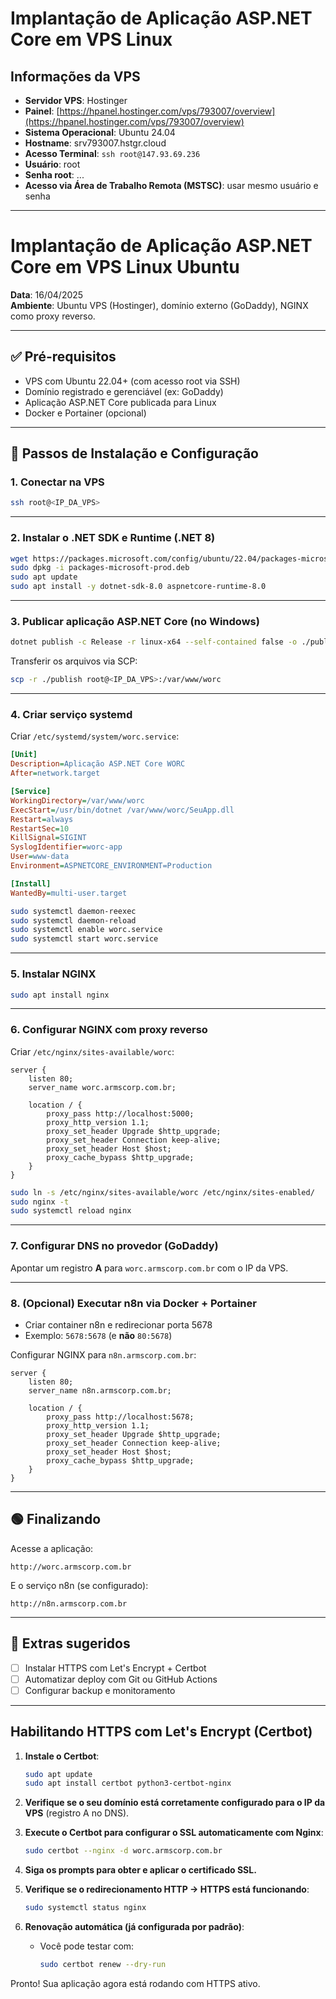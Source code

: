 # Implantação de Aplicação ASP.NET Core em VPS Linux

## Informações da VPS

- **Servidor VPS**: Hostinger  
- **Painel**: [https://hpanel.hostinger.com/vps/793007/overview](https://hpanel.hostinger.com/vps/793007/overview)  
- **Sistema Operacional**: Ubuntu 24.04  
- **Hostname**: srv793007.hstgr.cloud  
- **Acesso Terminal**: `ssh root@147.93.69.236`  
- **Usuário**: root  
- **Senha root**: ...  
- **Acesso via Área de Trabalho Remota (MSTSC)**: usar mesmo usuário e senha  

---

# Implantação de Aplicação ASP.NET Core em VPS Linux Ubuntu

**Data**: 16/04/2025  
**Ambiente**: Ubuntu VPS (Hostinger), domínio externo (GoDaddy), NGINX como proxy reverso.

---

## ✅ Pré-requisitos

- VPS com Ubuntu 22.04+ (com acesso root via SSH)
- Domínio registrado e gerenciável (ex: GoDaddy)
- Aplicação ASP.NET Core publicada para Linux
- Docker e Portainer (opcional)

---

## 🧰 Passos de Instalação e Configuração

### 1. Conectar na VPS
```bash
ssh root@<IP_DA_VPS>
```

---

### 2. Instalar o .NET SDK e Runtime (.NET 8)
```bash
wget https://packages.microsoft.com/config/ubuntu/22.04/packages-microsoft-prod.deb -O packages-microsoft-prod.deb
sudo dpkg -i packages-microsoft-prod.deb
sudo apt update
sudo apt install -y dotnet-sdk-8.0 aspnetcore-runtime-8.0
```

---

### 3. Publicar aplicação ASP.NET Core (no Windows)
```bash
dotnet publish -c Release -r linux-x64 --self-contained false -o ./publish
```

Transferir os arquivos via SCP:
```bash
scp -r ./publish root@<IP_DA_VPS>:/var/www/worc
```

---

### 4. Criar serviço systemd
Criar `/etc/systemd/system/worc.service`:

```ini
[Unit]
Description=Aplicação ASP.NET Core WORC
After=network.target

[Service]
WorkingDirectory=/var/www/worc
ExecStart=/usr/bin/dotnet /var/www/worc/SeuApp.dll
Restart=always
RestartSec=10
KillSignal=SIGINT
SyslogIdentifier=worc-app
User=www-data
Environment=ASPNETCORE_ENVIRONMENT=Production

[Install]
WantedBy=multi-user.target
```

```bash
sudo systemctl daemon-reexec
sudo systemctl daemon-reload
sudo systemctl enable worc.service
sudo systemctl start worc.service
```

---

### 5. Instalar NGINX
```bash
sudo apt install nginx
```

---

### 6. Configurar NGINX com proxy reverso
Criar `/etc/nginx/sites-available/worc`:

```nginx
server {
    listen 80;
    server_name worc.armscorp.com.br;

    location / {
        proxy_pass http://localhost:5000;
        proxy_http_version 1.1;
        proxy_set_header Upgrade $http_upgrade;
        proxy_set_header Connection keep-alive;
        proxy_set_header Host $host;
        proxy_cache_bypass $http_upgrade;
    }
}
```

```bash
sudo ln -s /etc/nginx/sites-available/worc /etc/nginx/sites-enabled/
sudo nginx -t
sudo systemctl reload nginx
```

---

### 7. Configurar DNS no provedor (GoDaddy)
Apontar um registro **A** para `worc.armscorp.com.br` com o IP da VPS.

---

### 8. (Opcional) Executar n8n via Docker + Portainer
- Criar container n8n e redirecionar porta 5678
- Exemplo: `5678:5678` (e **não** `80:5678`)

Configurar NGINX para `n8n.armscorp.com.br`:

```nginx
server {
    listen 80;
    server_name n8n.armscorp.com.br;

    location / {
        proxy_pass http://localhost:5678;
        proxy_http_version 1.1;
        proxy_set_header Upgrade $http_upgrade;
        proxy_set_header Connection keep-alive;
        proxy_set_header Host $host;
        proxy_cache_bypass $http_upgrade;
    }
}
```

---

## 🟢 Finalizando

Acesse a aplicação:
```
http://worc.armscorp.com.br
```

E o serviço n8n (se configurado):
```
http://n8n.armscorp.com.br
```

---

## 📌 Extras sugeridos

- [ ] Instalar HTTPS com Let's Encrypt + Certbot
- [ ] Automatizar deploy com Git ou GitHub Actions
- [ ] Configurar backup e monitoramento

---

## Habilitando HTTPS com Let's Encrypt (Certbot)

1. **Instale o Certbot**:
   ```bash
   sudo apt update
   sudo apt install certbot python3-certbot-nginx
   ```

2. **Verifique se o seu domínio está corretamente configurado para o IP da VPS** (registro A no DNS).

3. **Execute o Certbot para configurar o SSL automaticamente com Nginx**:
   ```bash
   sudo certbot --nginx -d worc.armscorp.com.br
   ```

4. **Siga os prompts para obter e aplicar o certificado SSL.**

5. **Verifique se o redirecionamento HTTP → HTTPS está funcionando**:
   ```bash
   sudo systemctl status nginx
   ```

6. **Renovação automática (já configurada por padrão)**:
   - Você pode testar com:
     ```bash
     sudo certbot renew --dry-run
     ```

Pronto! Sua aplicação agora está rodando com HTTPS ativo.
